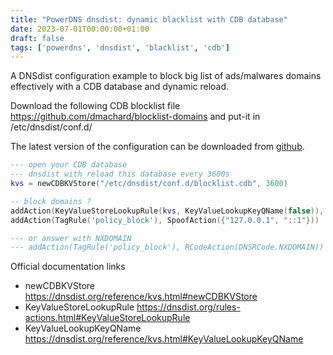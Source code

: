 ```yaml
---
title: "PowerDNS dnsdist: dynamic blacklist with CDB database"
date: 2023-07-01T00:00:00+01:00
draft: false
tags: ['powerdns', 'dnsdist', 'blacklist', 'cdb']
---
```


A DNSdist configuration example to block big list of ads/malwares domains effectively
with a CDB database and dynamic reload.

Download the following CDB blocklist file https://github.com/dmachard/blocklist-domains
and put-it in /etc/dnsdist/conf.d/

The latest version of the configuration can be downloaded from [github](https://github.com/dmachard/lua-dnsdist-config-examples/).

```lua
--- open your CDB database 
--- dnsdist with reload this database every 3600s
kvs = newCDBKVStore("/etc/dnsdist/conf.d/blocklist.cdb", 3600)

-- block domains ?
addAction(KeyValueStoreLookupRule(kvs, KeyValueLookupKeyQName(false)), SetTagAction('policy_block', ''))
addAction(TagRule('policy_block'), SpoofAction({"127.0.0.1", "::1"}))

--- or answer with NXDOMAIN
--- addAction(TagRule('policy_block'), RCodeAction(DNSRCode.NXDOMAIN))
```

Official documentation links

- newCDBKVStore https://dnsdist.org/reference/kvs.html#newCDBKVStore
- KeyValueStoreLookupRule https://dnsdist.org/rules-actions.html#KeyValueStoreLookupRule
- KeyValueLookupKeyQName https://dnsdist.org/reference/kvs.html#KeyValueLookupKeyQName
